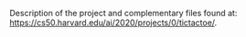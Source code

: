 Description of the project and complementary files found at: https://cs50.harvard.edu/ai/2020/projects/0/tictactoe/.
